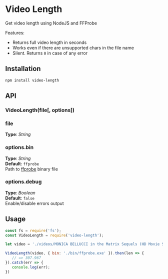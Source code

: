 # Video Length   
Get video length using NodeJS and FFProbe


Features:
* Returns full video length in seconds
* Works even if there are unsupported chars in the file name
* Silent. Returns `0` in case of any error



## Installation
```bash
npm install video-length
```


## API

### VideoLength(file[, options])

### file
**Type**: _String_


### options.bin
**Type**: _String_  
**Default**: `ffprobe`  
Path to [ffprobe](http://ffmpeg.org/download.html) binary file  


### options.debug
**Type**: _Boolean_  
**Default**: `false`  
Enable/disable errors output  



## Usage
```javascript
const fs = require('fs');
const VideoLength = require('video-length');

let video = './videos/MONICA BELLUCCI in the Matrix Sequels (HD Movie Scenes).mp4';

VideoLength(video, { bin: './bin/ffprobe.exe' }).then(len => {
   // => 307.967
}).catch(err => {
   console.log(err);
})

```

